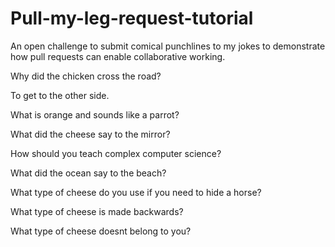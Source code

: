 # Pull-my-leg-request-tutorial
An open challenge to submit comical punchlines to my jokes to demonstrate how pull requests can enable collaborative working.

Why did the chicken cross the road?

To get to the other side.

What is orange and sounds like a parrot?

What did the cheese say to the mirror?

How should you teach complex computer science?

What did the ocean say to the beach?

What type of cheese do you use if you need to hide a horse?

What type of cheese is made backwards?

What type of cheese doesnt belong to you?
